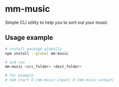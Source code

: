# mm-music

Simple CLI utility to help you to sort out your music

## Usage example

```bash
# install package globally
npm install --global mm-music

# and run
mm-music <src_folder> <dest_folder>

# for example
# npm start E:/mm-music-input/ E:/mm-music-output/
```
